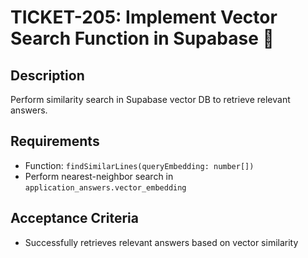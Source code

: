 # TICKET-205: Implement Vector Search Function in Supabase 🔎

## Description
Perform similarity search in Supabase vector DB to retrieve relevant answers.

## Requirements
- Function: `findSimilarLines(queryEmbedding: number[])`
- Perform nearest-neighbor search in `application_answers.vector_embedding`

## Acceptance Criteria
- Successfully retrieves relevant answers based on vector similarity 